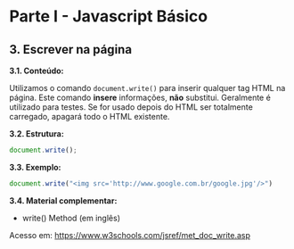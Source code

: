 # Parte I - Javascript Básico

## 3. Escrever na página

**3.1. Conteúdo:** 

Utilizamos o comando `document.write()` para inserir qualquer tag HTML na página.
Este comando **insere** informações, **não** substitui.
Geralmente é utilizado para testes. Se for usado depois do HTML ser totalmente carregado, apagará todo o HTML existente.


**3.2. Estrutura:**

```javascript
document.write();
```

**3.3. Exemplo:** 

```javascript
document.write("<img src='http://www.google.com.br/google.jpg'/>")
```

**3.4. Material complementar:**

- write() Method (em inglês)

Acesso em: https://www.w3schools.com/jsref/met_doc_write.asp

